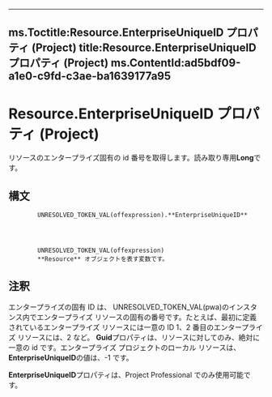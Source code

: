 

---
ms.Toctitle:Resource.EnterpriseUniqueID プロパティ (Project)
title:Resource.EnterpriseUniqueID プロパティ (Project)
ms.ContentId:ad5bdf09-a1e0-c9fd-c3ae-ba1639177a95
---
# Resource.EnterpriseUniqueID プロパティ (Project)




リソースのエンタープライズ固有の id 番号を取得します。読み取り専用**Long**です。

## 構文

            UNRESOLVED_TOKEN_VAL(offexpression).**EnterpriseUniqueID**




            UNRESOLVED_TOKEN_VAL(offexpression)
            **Resource** オブジェクトを表す変数です。



## 注釈
エンタープライズの固有 ID は、 UNRESOLVED_TOKEN_VAL(pwa)のインスタンス内でエンタープライズ リソースの固有の番号です。たとえば、最初に定義されているエンタープライズ リソースには一意の ID 1、2 番目のエンタープライズ リソースには、2 など。 **Guid**プロパティは、リソースに対してのみ、絶対に一意の id です。エンタープライズ プロジェクトのローカル リソースは、 **EnterpriseUniqueID**の値は、-1 です。



**EnterpriseUniqueID**プロパティは、Project Professional でのみ使用可能です。




